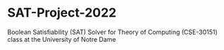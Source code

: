 # SAT-Project-2022
Boolean Satisfiability (SAT) Solver for Theory of Computing (CSE-30151) class at the University of Notre Dame

